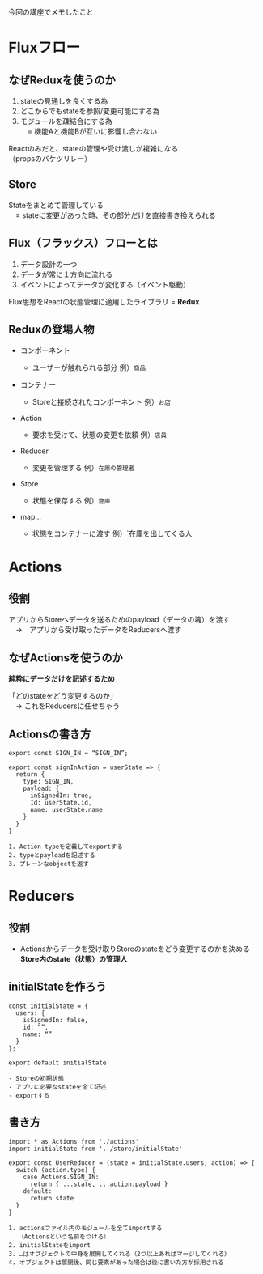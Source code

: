 今回の講座でメモしたこと

# Fluxフロー

## なぜReduxを使うのか
1. stateの見通しを良くする為
1. どこからでもstateを参照/変更可能にする為
1. モジュールを疎結合にする為<br>
　= 機能Aと機能Bが互いに影響し合わない

Reactのみだと、stateの管理や受け渡しが複雑になる<br>
（propsのバケツリレー）

## Store
Stateをまとめて管理している<br>
　= stateに変更があった時、その部分だけを直接書き換えられる

## Flux（フラックス）フローとは
1. データ設計の一つ
1. データが常に１方向に流れる
1. イベントによってデータが変化する（イベント駆動）

Flux思想をReactの状態管理に適用したライブラリ = **Redux**

## Reduxの登場人物
- コンポーネント
  - ユーザーが触れられる部分 例）`商品`

- コンテナー
  - Storeと接続されたコンポーネント 例）`お店`

- Action
  - 要求を受けて、状態の変更を依頼 例）`店員`

- Reducer
  - 変更を管理する 例）`在庫の管理者`

- Store
  - 状態を保存する 例）`倉庫`

- map...
  - 状態をコンテナーに渡す 例）`在庫を出してくる人

# Actions
## 役割
アプリからStoreへデータを送るためのpayload（データの塊）を渡す<br>
　→　アプリから受け取ったデータをReducersへ渡す

## なぜActionsを使うのか
**純粋にデータだけを記述するため**

「どのstateをどう変更するのか」<br>
　→ これをReducersに任せちゃう

## Actionsの書き方
```
export const SIGN_IN = “SIGN_IN”;

export const signInAction = userState => {
  return {
    type: SIGN_IN,
    payload: {
      inSignedIn: true,
      Id: userState.id,
      name: userState.name
    }
  }
}

1. Action typeを定義してexportする
2. typeとpayloadを記述する
3. プレーンなobjectを返す
```

# Reducers
## 役割
- Actionsからデータを受け取りStoreのstateをどう変更するのかを決める
**Store内のstate（状態）の管理人**

## initialStateを作ろう
```
const initialState = {
  users: {
    isSignedIn: false,
    id: “”,
    name: “”
  }
};

export default initialState

- Storeの初期状態
- アプリに必要なstateを全て記述
- exportする
```

## 書き方
```
import * as Actions from './actions'
import initialState from '../store/initialState'

export const UserReducer = (state = initialState.users, action) => {
  switch (action.type) {
    case Actions.SIGN_IN:
      return { ...state, ...action.payload }
    default:
      return state
  }
}

1. actionsファイル内のモジュールを全てimportする
　 （Actionsという名前をつける）
2. initialStateをimport
3. …はオブジェクトの中身を展開してくれる（2つ以上あればマージしてくれる）
4. オブジェクトは展開後、同じ要素があった場合は後に書いた方が採用される
```

